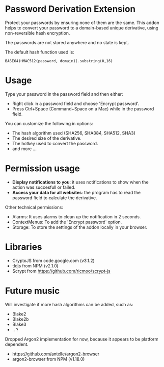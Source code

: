 # Password Derivation Extension
Protect your passwords by ensuring none of them are the same. This addon helps to convert your password to a domain-based unique derivative, using non-reversible hash encryption. 

The passwords are not stored anywhere and no state is kept.

The default hash function used is:
```
BASE64(HMAC512(password, domain)).substring(0,16)
```

# Usage
Type your password in the password field and then either:
- Right click in a password field and choose 'Encrypt password'.
- Press Ctrl+Space (Command+Space on a Mac) while in the password field.

You can customize the following in options:
- The hash algorithm used (SHA256, SHA384, SHA512, SHA3)
- The desired size of the derivative.
- The hotkey used to convert the password.
- and more ...

# Permission usage
- **Display notifications to you**: it uses notifications to show when the action was succesfull or failed.
- **Access your data for all websites**: the program has to read the password field to calculate the derivative.

Other technical permissions:
- Alarms: It uses alarms to clean up the notification in 2 seconds.
- ContextMenus: To add the 'Encrypt password' option.
- Storage: To store the settings of the addon locally in your browser.

# Libraries
- CryptoJS from code.google.com (v3.1.2)
- tldjs from NPM (v2.1.0)
- Scrypt from https://github.com/ricmoo/scrypt-js

# Future music
Will investigate if more hash algorithms can be added, such as:
- Blake2
- Blake2b
- Blake3
- .. ?

Dropped Argon2 implementation for now, because it appears to be platform dependent.
- https://github.com/antelle/argon2-browser
- argon2-browser from NPM (v1.18.0)